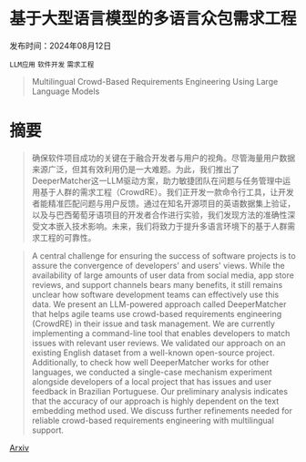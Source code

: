 # 基于大型语言模型的多语言众包需求工程

发布时间：2024年08月12日

`LLM应用` `软件开发` `需求工程`

> Multilingual Crowd-Based Requirements Engineering Using Large Language Models

# 摘要

> 确保软件项目成功的关键在于融合开发者与用户的视角。尽管海量用户数据来源广泛，但其有效利用仍是一大难题。为此，我们推出了DeeperMatcher这一LLM驱动方案，助力敏捷团队在问题与任务管理中运用基于人群的需求工程（CrowdRE）。我们正开发一款命令行工具，让开发者能精准匹配问题与用户反馈。通过在知名开源项目的英语数据集上验证，以及与巴西葡萄牙语项目的开发者合作进行实验，我们发现方法的准确性深受文本嵌入技术影响。未来，我们将致力于提升多语言环境下的基于人群需求工程的可靠性。

> A central challenge for ensuring the success of software projects is to assure the convergence of developers' and users' views. While the availability of large amounts of user data from social media, app store reviews, and support channels bears many benefits, it still remains unclear how software development teams can effectively use this data. We present an LLM-powered approach called DeeperMatcher that helps agile teams use crowd-based requirements engineering (CrowdRE) in their issue and task management. We are currently implementing a command-line tool that enables developers to match issues with relevant user reviews. We validated our approach on an existing English dataset from a well-known open-source project. Additionally, to check how well DeeperMatcher works for other languages, we conducted a single-case mechanism experiment alongside developers of a local project that has issues and user feedback in Brazilian Portuguese. Our preliminary analysis indicates that the accuracy of our approach is highly dependent on the text embedding method used. We discuss further refinements needed for reliable crowd-based requirements engineering with multilingual support.

[Arxiv](https://arxiv.org/abs/2408.06505)